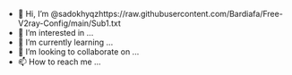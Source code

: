 - 👋 Hi, I’m @sadokhyqzhttps://raw.githubusercontent.com/Bardiafa/Free-V2ray-Config/main/Sub1.txt
- 👀 I’m interested in ...
- 🌱 I’m currently learning ...
- 💞️ I’m looking to collaborate on ...
- 📫 How to reach me ...

<!---
sadokhyqz/sadokhyqz is a ✨ special ✨ repository because its `README.md` (this file) appears on your GitHub profile.
You can click the Preview link to take a look at your changes.
--->
